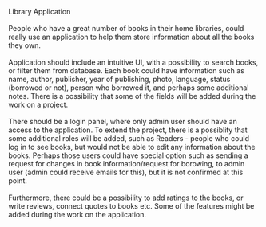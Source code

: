 <p> Library Application <br />
<br /> People who have a great number of books in their home libraries, could really use an application to help them store information about all the books they own. <br />
<br /> Application should include an intuitive UI, with a possibility to search books, or filter them from database. Each book could have information such as name, author, publisher, year of publishing, photo, language, status (borrowed or not), person who borrowed it, and perhaps some additional notes. There is a possibility that some of the fields will be added during the work on a project. <br />
<br /> There should be a login panel, where only admin user should have an access to the application. To extend the project, there is a possiblity that some additional roles will be added, such as Readers - people who could log in to see books, but would not be able to edit any information about the books. Perhaps those users could have special option such as sending a request for changes in book information/request for borowing, to admin user (admin could receive emails for this), but it is not confirmed at this point. <br />
<br /> Furthermore, there could be a possibility to add ratings to the books, or write reviews, connect quotes to books etc. Some of the features might be added during the work on the application. <p/><br />
